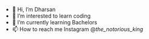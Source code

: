 - 👋 Hi, I’m Dharsan
- 👀 I’m interested to learn coding
- 🌱 I’m currently learning Bachelors
- 📫 How to reach me Instagram @_the_notorious_king_

<!---
BajiKeisuke2/BajiKeisuke2 is a ✨ special ✨ repository because its `README.md` (this file) appears on your GitHub profile.
You can click the Preview link to take a look at your changes.
--->
